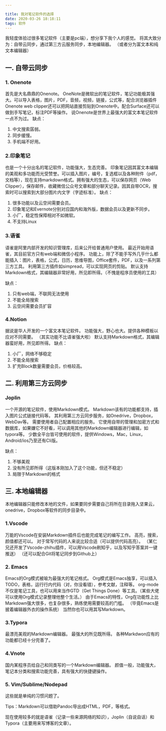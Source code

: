 ```yaml
---

title: 我对笔记软件的选择
date: 2020-03-26 18:18:11
tags: 软件
---
```


我轻度体验过很多笔记软件（主要是pc端），想分享下我个人的感觉。
将其大致分为：自带云同步，通过第三方云服务同步，本地编辑器。
（或者分为富文本和纯文本编辑器）

## 一. 自带云同步 

### 1. Onenote

首先是大名鼎鼎的Onenote。
OneNote是微软出的笔记软件，笔记功能极其强大。可以导入表格，图片，PDF，音频，视频，链接，公式等，配合浏览器插件Onenote web clipper还可以把网站直接剪贴到Onenote中。配合Surface还可以做到手写笔记，标注PDF等操作。
说Onenote是世界上最强大的富文本笔记软件一点不为过。
缺点：

1. 中文搜索孱弱。
2. 同步缓慢。
3. 手机端不好用。

### 2.印象笔记

也是一个十分出名的笔记软件，功能强大，生态完善。
印象笔记因其富文本编辑的美观和多功能而光受赞誉。可以插入图片，编号，复选框以及各种附件（pdf，文档等），现在支持markdown格式。拥有强大的生态，可以保存网页（Web Clipper），保存邮件，收藏微信公众号文章和部分聊天记录。因其自带OCR，搜索时可以搜索到大部分图片内文字（字迹标准）。
缺点：

1. 很多功能以及云空间需要会员。
2. 印象笔记和Evernote分别对应国内和海外版，数据会员以及更新不同步。
3. 小厂，稳定性保障相对不如微软。
4. 不支持Linux

### 3.语雀

语雀是阿里内部开发的知识管理库，后来公开给普通用户使用。
最近开始用语雀，其目前官方只有web端和微信小程序。
功能上，除了不能手写外几乎什么都能插入：图片，表格，公式，日历，思维导图，Office套件，PDF，以及一系列第三方工具。
利用第三方插件如simpread，可以实现网页的剪贴。
默认支持Markdown格式，其编辑器非常好用，所见即所得。（不愧是程序员使用的工具）

缺点：

1. 只有web端，不联网无法使用
2. 不能全局搜索
3. 云空间需要会员扩容

### 4.Notion

据说是华人开发的一个富文本笔记软件。
功能强大，野心也大。提供各种模板以应对不同需要。
（其实功能不比语雀强大啦）
默认支持Markdown格式，其编辑器蛮好用，所见即所得。
缺点：

1. 小厂，网络不够稳定
2. 不能全局搜索
3. 扩充Block数量需要会员，价格较高。

## 二. 利用第三方云同步

### Joplin

一个开源的笔记软件，使用Markdown模式。
Markdown该有的功能都支持，插入图片公式链接代码等。
其利用第三方云同步服务，如Onedrive，Dropbox，WebDav等。
需要使用者自己配置相应的服务。
它使用自带的管理和加密方式和数据库，如果嫌它不好看，可以调用其他的Markdown编辑器进行编辑，如typora等。
少数全平台皆可使用的软件，提供Windows，Mac，Linux，Android/ios乃至还有Cli版。

缺点：

1. 不够美观
2. 没有所见即所得（这版本刚加入了这个功能，但还不稳定）
3. 局限于Markdown的格式

## 三. 本地编辑器

本地编辑器只能修改本地的文件，如果要同步需要自己将所在目录拖入坚果云，onedrive，Dropbox等软件的同步目录中。

### 1.Vscode 

万能的Vscode在安装Markdown插件后也能完成笔记的编写工作。
高亮，搜索，颜值都还可以。
对于常写代码的人来说比较合适（可以提供代码高亮）。
（某仁兄还开发了Vscode-zhihu插件，可以用Vscode刷知乎，以及写知乎答案并一键推送）
（还可以配合Git将笔记同步到Github上）

### 2. Emacs

Emacs的Org模式被喻为最强大的笔记格式。
Org模式是Emacs独享，可以插入TODO，表格，运行行内代码（对，你没看错），参考文献，注释等。
org-mode不仅是笔记工具，也可以用来当作GTD（Get Things Done）等工具。（某些大佬可以使用Org模式记录整理他整个生活。）
由于Emacs的特性，Org在功能性上比Markdown强大很多，也复杂很多，熟练使用需要较高的门槛。
（毕竟Emacs是披着编辑器外衣的操作系统）
当然你也可以用其写Markdown。

### 3.Typora

最漂亮美观的Markdown编辑器。
最强大的所见既所得。
各种Markdwon应有的功能都已经十分完善了。

### 4.Vnote

国内某程序员给自己和同类写的一个Markdown编辑器。
颜值一般，功能强大，笔记本分类和搜索功能完善，具有强大的快捷键操作。

### 5. Vim/Sublime/Nodepad

这些就是单纯的习惯问题了。

Tips：Markdown可以借助Pandoc导出成HTML，PDF，等格式。



现在使用较多的就是语雀（记录一些来源网络的知识），Joplin（自说自话）和Typora（主要用来写博客的文章）。

